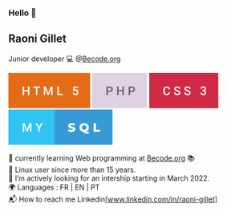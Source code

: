 ### Hello 👋

## Raoni Gillet

Junior developer 💻 @[Becode.org](https://becode.org)



![HTML](https://github.com/GRaonix/assets/blob/58480f4ae6a19b8ee5a7ddfb98607ee1b07473ed/html-5.svg)
![PHP](https://github.com/GRaonix/assets/blob/58480f4ae6a19b8ee5a7ddfb98607ee1b07473ed/php.svg)
![CSS3](https://github.com/GRaonix/assets/blob/58480f4ae6a19b8ee5a7ddfb98607ee1b07473ed/css-3.svg)
![MYSQL](https://github.com/GRaonix/assets/blob/58480f4ae6a19b8ee5a7ddfb98607ee1b07473ed/my-sql.svg)

🌱 currently learning Web programming at [Becode.org](https://becode.org) 📚\
🐧 Linux user since more than 15 years.\
🔭 I’m actively looking for an intership starting in March 2022.\
🌍 Languages : FR | EN | PT\
📬 How to reach me Linkedin[www.linkedin.com/in/raoni-gillet]
